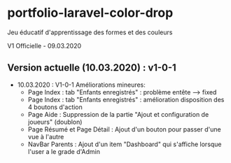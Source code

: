 # portfolio-laravel-color-drop
Jeu éducatif d'apprentissage des formes et des couleurs

V1 Officielle - 09.03.2020

Version actuelle (10.03.2020) : v1-0-1
------------------

* 10.03.2020 : V1-0-1 Améliorations mineures:
    - Page Index : tab "Enfants enregistrés" : problème entête --> fixed
    - Page Index : tab "Enfants enregistrés" : amélioration disposition des 4 boutons d'action
    - Page Aide : Suppression de la partie "Ajout et configuration de joueurs" (doublon)
    - Page Résumé et Page Détail : Ajout d'un bouton pour passer d'une vue à l'autre
    - NavBar Parents : Ajout d'un item "Dashboard" qui s'affiche lorsque l'user a le grade d'Admin
